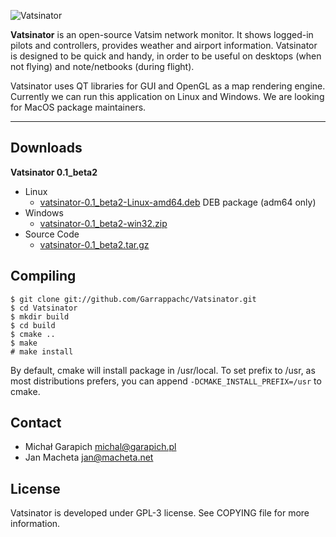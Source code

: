 ![Vatsinator](https://github.com/Garrappachc/Vatsinator/blob/static/images/header.jpg?raw=true)

**Vatsinator** is an open-source Vatsim network monitor. It shows logged-in pilots and controllers, provides weather and airport information. Vatsinator is designed to be quick and handy, in order to be useful on desktops (when not flying) and note/netbooks (during flight).

Vatsinator uses QT libraries for GUI and OpenGL as a map rendering engine. Currently we can run this application on Linux and Windows. We are looking for MacOS package maintainers.

---

## Downloads

**Vatsinator 0.1_beta2**

- Linux
	- [vatsinator-0.1_beta2-Linux-amd64.deb](https://github.com/downloads/Garrappachc/Vatsinator/vatsinator-0.1_beta2-Linux-x86_64.deb) DEB package (adm64 only)
- Windows
	- [vatsinator-0.1_beta2-win32.zip](https://github.com/downloads/Garrappachc/Vatsinator/vatsinator-0.1_beta2-win32.zip)
- Source Code
	- [vatsinator-0.1_beta2.tar.gz](https://github.com/downloads/Garrappachc/Vatsinator/vatsinator-0.1_beta2.tar.gz)

## Compiling

```
$ git clone git://github.com/Garrappachc/Vatsinator.git
$ cd Vatsinator
$ mkdir build
$ cd build
$ cmake ..
$ make
# make install
```

By default, cmake will install package in /usr/local. To set prefix to /usr, as most distributions prefers, you can append `-DCMAKE_INSTALL_PREFIX=/usr` to cmake.

## Contact
- Michał Garapich michal@garapich.pl
- Jan Macheta jan@macheta.net

## License
Vatsinator is developed under GPL-3 license. See COPYING file for more information.
